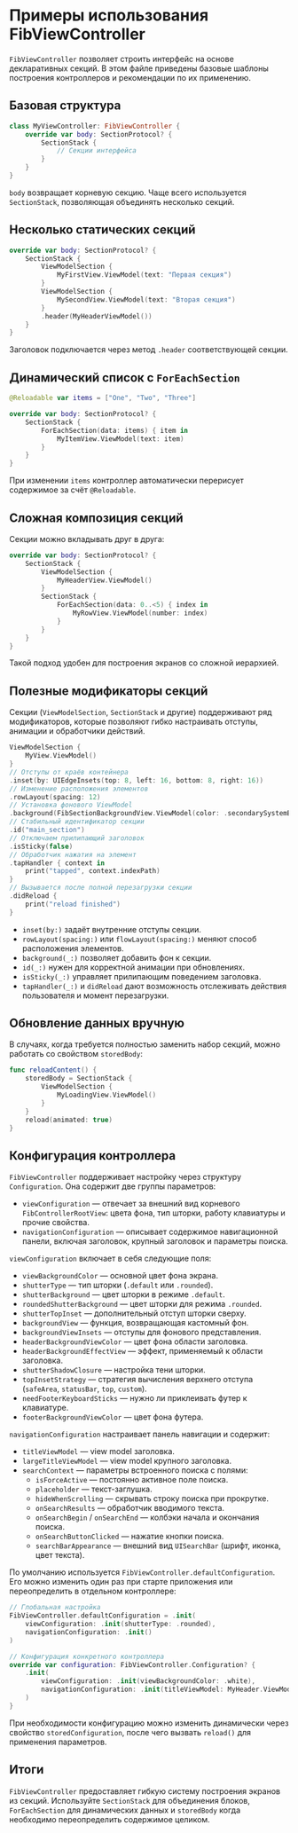 # Примеры использования FibViewController

`FibViewController` позволяет строить интерфейс на основе декларативных секций. В этом файле приведены базовые шаблоны построения контроллеров и рекомендации по их применению.

## Базовая структура

```swift
class MyViewController: FibViewController {
    override var body: SectionProtocol? {
        SectionStack {
            // Секции интерфейса
        }
    }
}
```

`body` возвращает корневую секцию. Чаще всего используется `SectionStack`, позволяющая объединять несколько секций.

## Несколько статических секций

```swift
override var body: SectionProtocol? {
    SectionStack {
        ViewModelSection {
            MyFirstView.ViewModel(text: "Первая секция")
        }
        ViewModelSection {
            MySecondView.ViewModel(text: "Вторая секция")
        }
        .header(MyHeaderViewModel())
    }
}
```

Заголовок подключается через метод `.header` соответствующей секции.

## Динамический список с `ForEachSection`

```swift
@Reloadable var items = ["One", "Two", "Three"]

override var body: SectionProtocol? {
    SectionStack {
        ForEachSection(data: items) { item in
            MyItemView.ViewModel(text: item)
        }
    }
}
```

При изменении `items` контроллер автоматически перерисует содержимое за счёт `@Reloadable`.

## Сложная композиция секций

Секции можно вкладывать друг в друга:

```swift
override var body: SectionProtocol? {
    SectionStack {
        ViewModelSection {
            MyHeaderView.ViewModel()
        }
        SectionStack {
            ForEachSection(data: 0..<5) { index in
                MyRowView.ViewModel(number: index)
            }
        }
    }
}
```

Такой подход удобен для построения экранов со сложной иерархией.

## Полезные модификаторы секций

Секции (`ViewModelSection`, `SectionStack` и другие) поддерживают ряд
модификаторов, которые позволяют гибко настраивать отступы,
анимации и обработчики действий.

```swift
ViewModelSection {
    MyView.ViewModel()
}
// Отступы от краёв контейнера
.inset(by: UIEdgeInsets(top: 8, left: 16, bottom: 8, right: 16))
// Изменение расположения элементов
.rowLayout(spacing: 12)
// Установка фонового ViewModel
.background(FibSectionBackgroundView.ViewModel(color: .secondarySystemBackground))
// Стабильный идентификатор секции
.id("main_section")
// Отключаем прилипающий заголовок
.isSticky(false)
// Обработчик нажатия на элемент
.tapHandler { context in
    print("tapped", context.indexPath)
}
// Вызывается после полной перезагрузки секции
.didReload {
    print("reload finished")
}
```

- `inset(by:)` задаёт внутренние отступы секции.
- `rowLayout(spacing:)` или `flowLayout(spacing:)` меняют способ расположения
  элементов.
- `background(_:)` позволяет добавить фон к секции.
- `id(_:)` нужен для корректной анимации при обновлениях.
- `isSticky(_:)` управляет прилипающим поведением заголовка.
- `tapHandler(_:)` и `didReload` дают возможность отслеживать действия
  пользователя и момент перезагрузки.

## Обновление данных вручную

В случаях, когда требуется полностью заменить набор секций, можно работать со свойством `storedBody`:

```swift
func reloadContent() {
    storedBody = SectionStack {
        ViewModelSection {
            MyLoadingView.ViewModel()
        }
    }
    reload(animated: true)
}
```

## Конфигурация контроллера

`FibViewController` поддерживает настройку через структуру `Configuration`. Она
содержит две группы параметров:

- `viewConfiguration` — отвечает за внешний вид корневого `FibControllerRootView`:
  цвета фона, тип шторки, работу клавиатуры и прочие свойства.
- `navigationConfiguration` — описывает содержимое навигационной панели,
  включая заголовок, крупный заголовок и параметры поиска.

`viewConfiguration` включает в себя следующие поля:

- `viewBackgroundColor` — основной цвет фона экрана.
- `shutterType` — тип шторки (`.default` или `.rounded`).
- `shutterBackground` — цвет шторки в режиме `.default`.
- `roundedShutterBackground` — цвет шторки для режима `.rounded`.
- `shutterTopInset` — дополнительный отступ шторки сверху.
- `backgroundView` — функция, возвращающая кастомный фон.
- `backgroundViewInsets` — отступы для фонового представления.
- `headerBackgroundViewColor` — цвет фона области заголовка.
- `headerBackgroundEffectView` — эффект, применяемый к области заголовка.
- `shutterShadowClosure` — настройка тени шторки.
- `topInsetStrategy` — стратегия вычисления верхнего отступа (`safeArea`, `statusBar`, `top`, `custom`).
- `needFooterKeyboardSticks` — нужно ли приклеивать футер к клавиатуре.
- `footerBackgroundViewColor` — цвет фона футера.

`navigationConfiguration` настраивает панель навигации и содержит:

- `titleViewModel` — view model заголовка.
- `largeTitleViewModel` — view model крупного заголовка.
- `searchContext` — параметры встроенного поиска с полями:
  - `isForceActive` — постоянно активное поле поиска.
  - `placeholder` — текст-заглушка.
  - `hideWhenScrolling` — скрывать строку поиска при прокрутке.
  - `onSearchResults` — обработчик вводимого текста.
  - `onSearchBegin` / `onSearchEnd` — колбэки начала и окончания поиска.
  - `onSearchButtonClicked` — нажатие кнопки поиска.
  - `searchBarAppearance` — внешний вид `UISearchBar` (шрифт, иконка, цвет текста).

По умолчанию используется `FibViewController.defaultConfiguration`. Его можно
изменить один раз при старте приложения или переопределить в отдельном
контроллере:

```swift
// Глобальная настройка
FibViewController.defaultConfiguration = .init(
    viewConfiguration: .init(shutterType: .rounded),
    navigationConfiguration: .init()
)

// Конфигурация конкретного контроллера
override var configuration: FibViewController.Configuration? {
    .init(
        viewConfiguration: .init(viewBackgroundColor: .white),
        navigationConfiguration: .init(titleViewModel: MyHeader.ViewModel())
    )
}
```

При необходимости конфигурацию можно изменить динамически через свойство
`storedConfiguration`, после чего вызвать `reload()` для применения параметров.

## Итоги

`FibViewController` предоставляет гибкую систему построения экранов из секций. Используйте `SectionStack` для объединения блоков, `ForEachSection` для динамических данных и `storedBody` когда необходимо переопределить содержимое целиком.
